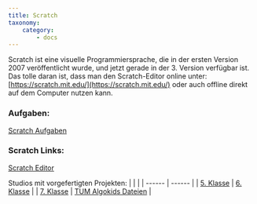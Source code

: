 ```yaml
---
title: Scratch
taxonomy:
    category:
        - docs
---
```

Scratch ist eine visuelle Programmiersprache, die in der ersten Version 2007 veröffentlicht wurde, und jetzt gerade in der 3. Version verfügbar ist. Das tolle daran ist, dass man den Scratch-Editor online unter: [https://scratch.mit.edu/](https://scratch.mit.edu/) oder auch offline direkt auf dem Computer nutzen kann.

### Aufgaben:
[Scratch Aufgaben](../../msush/informatik)

### Scratch Links:
[Scratch Editor](https://scratch.mit.edu/projects/editor/)

Studios mit vorgefertigten Projekten:
|  |  |
| ------ | ------ |
| [5. Klasse](https://scratch.mit.edu/studios/5886570/) | [6. Klasse](https://scratch.mit.edu/studios/6034325/) |
| [7. Klasse](https://scratch.mit.edu/studios/25885359/) | [TUM Algokids Dateien](https://scratch.mit.edu/studios/5886681/) |







